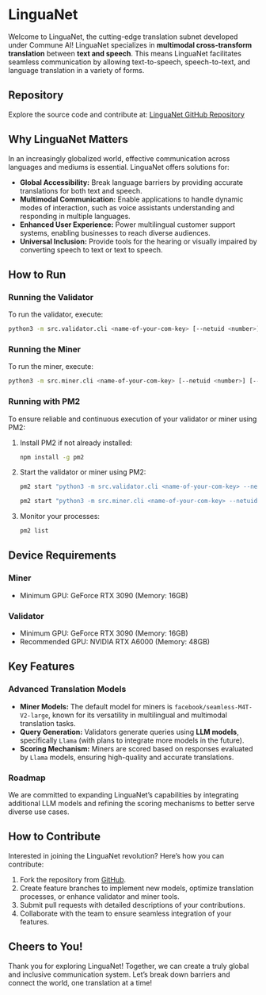 # LinguaNet

Welcome to LinguaNet, the cutting-edge translation subnet developed under Commune AI! LinguaNet specializes in **multimodal cross-transform translation** between **text and speech**. This means LinguaNet facilitates seamless communication by allowing text-to-speech, speech-to-text, and language translation in a variety of forms.

## Repository

Explore the source code and contribute at: [LinguaNet GitHub Repository](https://github.com/analyzify360/linguanet.git)

## Why LinguaNet Matters

In an increasingly globalized world, effective communication across languages and mediums is essential. LinguaNet offers solutions for:

- **Global Accessibility:** Break language barriers by providing accurate translations for both text and speech.
- **Multimodal Communication:** Enable applications to handle dynamic modes of interaction, such as voice assistants understanding and responding in multiple languages.
- **Enhanced User Experience:** Power multilingual customer support systems, enabling businesses to reach diverse audiences.
- **Universal Inclusion:** Provide tools for the hearing or visually impaired by converting speech to text or text to speech.

## How to Run

### Running the Validator

To run the validator, execute:

```bash
python3 -m src.validator.cli <name-of-your-com-key> [--netuid <number>] [--call_timeout <number>] [--use-testnet]
```

### Running the Miner

To run the miner, execute:

```bash
python3 -m src.miner.cli <name-of-your-com-key> [--netuid <number>] [--ip <text>] [--port <number>] [--use-testnet]
```

### Running with PM2

To ensure reliable and continuous execution of your validator or miner using PM2:

1. Install PM2 if not already installed:
   ```bash
   npm install -g pm2
   ```
2. Start the validator or miner using PM2:
   ```bash
   pm2 start "python3 -m src.validator.cli <name-of-your-com-key> --netuid <number>" --name linguanet-validator
   ```
   ```bash
   pm2 start "python3 -m src.miner.cli <name-of-your-com-key> --netuid <number>" --name linguanet-miner
   ```
3. Monitor your processes:
   ```bash
   pm2 list
   ```

## Device Requirements

### Miner
- Minimum GPU: GeForce RTX 3090 (Memory: 16GB)

### Validator
- Minimum GPU: GeForce RTX 3090 (Memory: 16GB)
- Recommended GPU: NVIDIA RTX A6000 (Memory: 48GB)

## Key Features

### Advanced Translation Models

- **Miner Models:** The default model for miners is `facebook/seamless-M4T-V2-large`, known for its versatility in multilingual and multimodal translation tasks.
- **Query Generation:** Validators generate queries using **LLM models**, specifically `Llama` (with plans to integrate more models in the future).
- **Scoring Mechanism:** Miners are scored based on responses evaluated by `Llama` models, ensuring high-quality and accurate translations.

### Roadmap

We are committed to expanding LinguaNet’s capabilities by integrating additional LLM models and refining the scoring mechanisms to better serve diverse use cases.

## How to Contribute

Interested in joining the LinguaNet revolution? Here’s how you can contribute:

1. Fork the repository from [GitHub](https://github.com/analyzify360/linguanet.git).
2. Create feature branches to implement new models, optimize translation processes, or enhance validator and miner tools.
3. Submit pull requests with detailed descriptions of your contributions.
4. Collaborate with the team to ensure seamless integration of your features.

## Cheers to You!

Thank you for exploring LinguaNet! Together, we can create a truly global and inclusive communication system. Let’s break down barriers and connect the world, one translation at a time!

